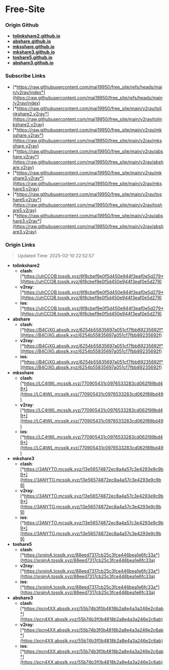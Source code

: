 # Free-Site

### Origin Github

- [**tolinkshare2.github.io**](https://github.com/tolinkshare2/tolinkshare2.github.io)
- [**abshare.github.io**](https://github.com/abshare/abshare.github.io)
- [**mksshare.github.io**](https://github.com/mksshare/mksshare.github.io)
- [**mkshare3.github.io**](https://github.com/mkshare3/mkshare3.github.io)
- [**toshare5.github.io**](https://github.com/toshare5/toshare5.github.io)
- [**abshare3.github.io**](https://github.com/abshare3/abshare3.github.io)

### Subscribe Links

- [*https://raw.githubusercontent.com/mai19950/free_site/refs/heads/main/v2ray/index*](https://raw.githubusercontent.com/mai19950/free_site/refs/heads/main/v2ray/index)
- [*https://raw.githubusercontent.com/mai19950/free_site/main/v2ray/tolinkshare2.v2ray*](https://raw.githubusercontent.com/mai19950/free_site/main/v2ray/tolinkshare2.v2ray)
- [*https://raw.githubusercontent.com/mai19950/free_site/main/v2ray/mksshare.v2ray*](https://raw.githubusercontent.com/mai19950/free_site/main/v2ray/mksshare.v2ray)
- [*https://raw.githubusercontent.com/mai19950/free_site/main/v2ray/abshare.v2ray*](https://raw.githubusercontent.com/mai19950/free_site/main/v2ray/abshare.v2ray)
- [*https://raw.githubusercontent.com/mai19950/free_site/main/v2ray/mkshare3.v2ray*](https://raw.githubusercontent.com/mai19950/free_site/main/v2ray/mkshare3.v2ray)
- [*https://raw.githubusercontent.com/mai19950/free_site/main/v2ray/toshare5.v2ray*](https://raw.githubusercontent.com/mai19950/free_site/main/v2ray/toshare5.v2ray)
- [*https://raw.githubusercontent.com/mai19950/free_site/main/v2ray/abshare3.v2ray*](https://raw.githubusercontent.com/mai19950/free_site/main/v2ray/abshare3.v2ray)

### Origin Links

> Updated Time: 2025-02-10 22:52:57

- **tolinkshare2**
  - **clash**: [*https://uhCCOB.tosslk.xyz/6f8cbef9e0f5d450e944f3eaf0e5d279*](https://uhCCOB.tosslk.xyz/6f8cbef9e0f5d450e944f3eaf0e5d279)
  - **v2ray**: [*https://uhCCOB.tosslk.xyz/6f8cbef9e0f5d450e944f3eaf0e5d279*](https://uhCCOB.tosslk.xyz/6f8cbef9e0f5d450e944f3eaf0e5d279)
  - **ios**: [*https://uhCCOB.tosslk.xyz/6f8cbef9e0f5d450e944f3eaf0e5d279*](https://uhCCOB.tosslk.xyz/6f8cbef9e0f5d450e944f3eaf0e5d279)
- **abshare**
  - **clash**: [*https://B4CjXG.absslk.xyz/6254b55835697a051cf7fbb89235692f*](https://B4CjXG.absslk.xyz/6254b55835697a051cf7fbb89235692f)
  - **v2ray**: [*https://B4CjXG.absslk.xyz/6254b55835697a051cf7fbb89235692f*](https://B4CjXG.absslk.xyz/6254b55835697a051cf7fbb89235692f)
  - **ios**: [*https://B4CjXG.absslk.xyz/6254b55835697a051cf7fbb89235692f*](https://B4CjXG.absslk.xyz/6254b55835697a051cf7fbb89235692f)
- **mksshare**
  - **clash**: [*https://LC4tWL.mcsslk.xyz/770905431c0976533283cd062f89bd49*](https://LC4tWL.mcsslk.xyz/770905431c0976533283cd062f89bd49)
  - **v2ray**: [*https://LC4tWL.mcsslk.xyz/770905431c0976533283cd062f89bd49*](https://LC4tWL.mcsslk.xyz/770905431c0976533283cd062f89bd49)
  - **ios**: [*https://LC4tWL.mcsslk.xyz/770905431c0976533283cd062f89bd49*](https://LC4tWL.mcsslk.xyz/770905431c0976533283cd062f89bd49)
- **mkshare3**
  - **clash**: [*https://3ANYTO.mcsslk.xyz/13e56574872ec8a4a57c3e4293e9c9b9*](https://3ANYTO.mcsslk.xyz/13e56574872ec8a4a57c3e4293e9c9b9)
  - **v2ray**: [*https://3ANYTO.mcsslk.xyz/13e56574872ec8a4a57c3e4293e9c9b9*](https://3ANYTO.mcsslk.xyz/13e56574872ec8a4a57c3e4293e9c9b9)
  - **ios**: [*https://3ANYTO.mcsslk.xyz/13e56574872ec8a4a57c3e4293e9c9b9*](https://3ANYTO.mcsslk.xyz/13e56574872ec8a4a57c3e4293e9c9b9)
- **toshare5**
  - **clash**: [*https://srqinA.tosslk.xyz/88eed7317cb25c3fce446bea1e6fc33a*](https://srqinA.tosslk.xyz/88eed7317cb25c3fce446bea1e6fc33a)
  - **v2ray**: [*https://srqinA.tosslk.xyz/88eed7317cb25c3fce446bea1e6fc33a*](https://srqinA.tosslk.xyz/88eed7317cb25c3fce446bea1e6fc33a)
  - **ios**: [*https://srqinA.tosslk.xyz/88eed7317cb25c3fce446bea1e6fc33a*](https://srqinA.tosslk.xyz/88eed7317cb25c3fce446bea1e6fc33a)
- **abshare3**
  - **clash**: [*https://pcn4XX.absslk.xyz/55b74b3f0b4818b2a8e4a3a246e2c6ab*](https://pcn4XX.absslk.xyz/55b74b3f0b4818b2a8e4a3a246e2c6ab)
  - **v2ray**: [*https://pcn4XX.absslk.xyz/55b74b3f0b4818b2a8e4a3a246e2c6ab*](https://pcn4XX.absslk.xyz/55b74b3f0b4818b2a8e4a3a246e2c6ab)
  - **ios**: [*https://pcn4XX.absslk.xyz/55b74b3f0b4818b2a8e4a3a246e2c6ab*](https://pcn4XX.absslk.xyz/55b74b3f0b4818b2a8e4a3a246e2c6ab)
